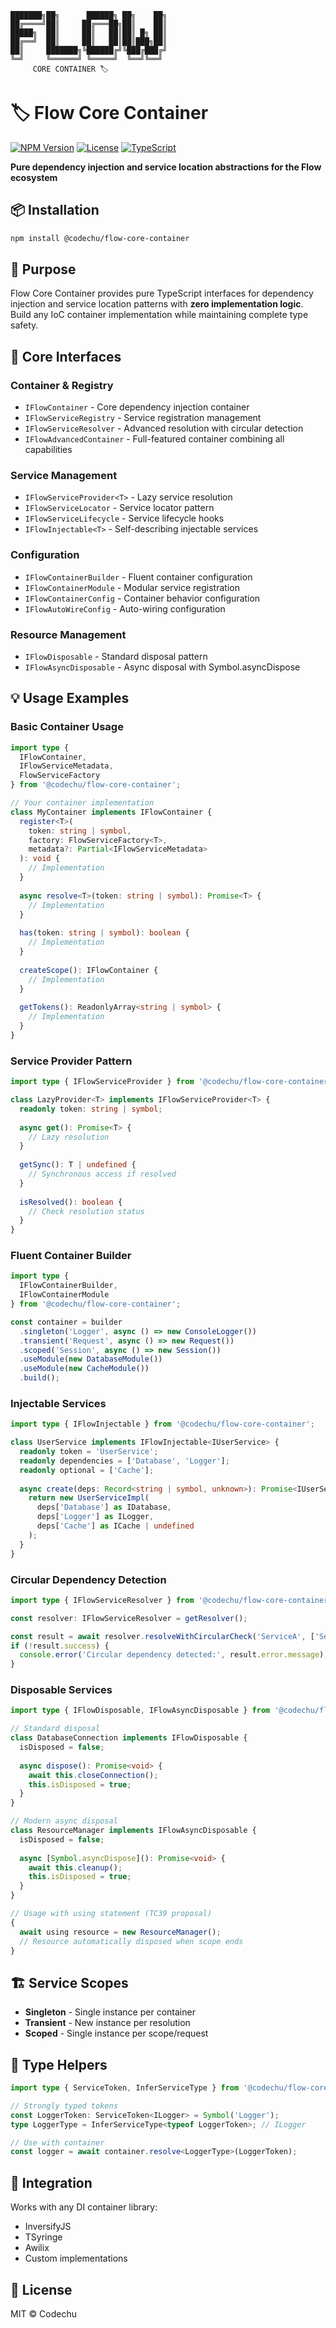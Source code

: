 ```
███████╗██╗      ██████╗ ██╗    ██╗
██╔════╝██║     ██╔═══██╗██║    ██║
█████╗  ██║     ██║   ██║██║ █╗ ██║
██╔══╝  ██║     ██║   ██║██║███╗██║
██║     ███████╗╚██████╔╝╚███╔███╔╝
╚═╝     ╚══════╝ ╚═════╝  ╚══╝╚══╝ 
     CORE CONTAINER 🏷️
```

# 🏷️ Flow Core Container

[![NPM Version](https://img.shields.io/npm/v/@codechu/flow-core-container)](https://www.npmjs.com/package/@codechu/flow-core-container)
[![License](https://img.shields.io/npm/l/@codechu/flow-core-container)](LICENSE)
[![TypeScript](https://img.shields.io/badge/TypeScript-5.5-blue)](https://www.typescriptlang.org/)

**Pure dependency injection and service location abstractions for the Flow ecosystem**

## 📦 Installation

```bash
npm install @codechu/flow-core-container
```

## 🎯 Purpose

Flow Core Container provides pure TypeScript interfaces for dependency injection and service location patterns with **zero implementation logic**. Build any IoC container implementation while maintaining complete type safety.

## 🔧 Core Interfaces

### Container & Registry
- `IFlowContainer` - Core dependency injection container
- `IFlowServiceRegistry` - Service registration management
- `IFlowServiceResolver` - Advanced resolution with circular detection
- `IFlowAdvancedContainer` - Full-featured container combining all capabilities

### Service Management
- `IFlowServiceProvider<T>` - Lazy service resolution
- `IFlowServiceLocator` - Service locator pattern
- `IFlowServiceLifecycle` - Service lifecycle hooks
- `IFlowInjectable<T>` - Self-describing injectable services

### Configuration
- `IFlowContainerBuilder` - Fluent container configuration
- `IFlowContainerModule` - Modular service registration
- `IFlowContainerConfig` - Container behavior configuration
- `IFlowAutoWireConfig` - Auto-wiring configuration

### Resource Management
- `IFlowDisposable` - Standard disposal pattern
- `IFlowAsyncDisposable` - Async disposal with Symbol.asyncDispose

## 💡 Usage Examples

### Basic Container Usage

```typescript
import type { 
  IFlowContainer, 
  IFlowServiceMetadata,
  FlowServiceFactory 
} from '@codechu/flow-core-container';

// Your container implementation
class MyContainer implements IFlowContainer {
  register<T>(
    token: string | symbol,
    factory: FlowServiceFactory<T>,
    metadata?: Partial<IFlowServiceMetadata>
  ): void {
    // Implementation
  }
  
  async resolve<T>(token: string | symbol): Promise<T> {
    // Implementation
  }
  
  has(token: string | symbol): boolean {
    // Implementation
  }
  
  createScope(): IFlowContainer {
    // Implementation
  }
  
  getTokens(): ReadonlyArray<string | symbol> {
    // Implementation
  }
}
```

### Service Provider Pattern

```typescript
import type { IFlowServiceProvider } from '@codechu/flow-core-container';

class LazyProvider<T> implements IFlowServiceProvider<T> {
  readonly token: string | symbol;
  
  async get(): Promise<T> {
    // Lazy resolution
  }
  
  getSync(): T | undefined {
    // Synchronous access if resolved
  }
  
  isResolved(): boolean {
    // Check resolution status
  }
}
```

### Fluent Container Builder

```typescript
import type { 
  IFlowContainerBuilder,
  IFlowContainerModule 
} from '@codechu/flow-core-container';

const container = builder
  .singleton('Logger', async () => new ConsoleLogger())
  .transient('Request', async () => new Request())
  .scoped('Session', async () => new Session())
  .useModule(new DatabaseModule())
  .useModule(new CacheModule())
  .build();
```

### Injectable Services

```typescript
import type { IFlowInjectable } from '@codechu/flow-core-container';

class UserService implements IFlowInjectable<IUserService> {
  readonly token = 'UserService';
  readonly dependencies = ['Database', 'Logger'];
  readonly optional = ['Cache'];
  
  async create(deps: Record<string | symbol, unknown>): Promise<IUserService> {
    return new UserServiceImpl(
      deps['Database'] as IDatabase,
      deps['Logger'] as ILogger,
      deps['Cache'] as ICache | undefined
    );
  }
}
```

### Circular Dependency Detection

```typescript
import type { IFlowServiceResolver } from '@codechu/flow-core-container';

const resolver: IFlowServiceResolver = getResolver();

const result = await resolver.resolveWithCircularCheck('ServiceA', ['ServiceB', 'ServiceC']);
if (!result.success) {
  console.error('Circular dependency detected:', result.error.message);
}
```

### Disposable Services

```typescript
import type { IFlowDisposable, IFlowAsyncDisposable } from '@codechu/flow-core-container';

// Standard disposal
class DatabaseConnection implements IFlowDisposable {
  isDisposed = false;
  
  async dispose(): Promise<void> {
    await this.closeConnection();
    this.isDisposed = true;
  }
}

// Modern async disposal
class ResourceManager implements IFlowAsyncDisposable {
  isDisposed = false;
  
  async [Symbol.asyncDispose](): Promise<void> {
    await this.cleanup();
    this.isDisposed = true;
  }
}

// Usage with using statement (TC39 proposal)
{
  await using resource = new ResourceManager();
  // Resource automatically disposed when scope ends
}
```

## 🏗️ Service Scopes

- **Singleton** - Single instance per container
- **Transient** - New instance per resolution
- **Scoped** - Single instance per scope/request

## 🎨 Type Helpers

```typescript
import type { ServiceToken, InferServiceType } from '@codechu/flow-core-container';

// Strongly typed tokens
const LoggerToken: ServiceToken<ILogger> = Symbol('Logger');
type LoggerType = InferServiceType<typeof LoggerToken>; // ILogger

// Use with container
const logger = await container.resolve<LoggerType>(LoggerToken);
```

## 🔌 Integration

Works with any DI container library:
- InversifyJS
- TSyringe  
- Awilix
- Custom implementations

## 📄 License

MIT © Codechu